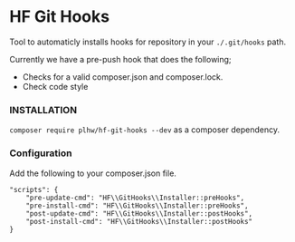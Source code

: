 # HF Git Hooks

Tool to automaticly installs hooks for repository in your `./.git/hooks` path.

Currently we have a pre-push hook that does the following;

- Checks for a valid composer.json and composer.lock.
- Check code style

### INSTALLATION

`composer require plhw/hf-git-hooks --dev` as a composer dependency.

### Configuration

Add the following to your composer.json file.

```
"scripts": {
   	"pre-update-cmd": "HF\\GitHooks\\Installer::preHooks",
   	"pre-install-cmd": "HF\\GitHooks\\Installer::preHooks",
	"post-update-cmd": "HF\\GitHooks\\Installer::postHooks",
	"post-install-cmd": "HF\\GitHooks\\Installer::postHooks"
}
```
